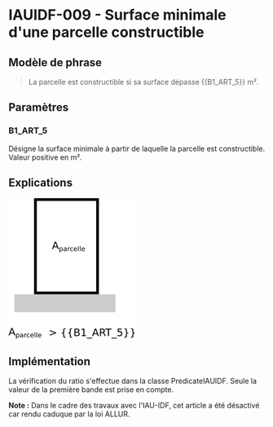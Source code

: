 # IAUIDF-009 - Surface minimale d'une parcelle constructible

## Modèle de phrase

> La parcelle est constructible si sa surface dépasse {{B1_ART_5}} m².

## Paramètres

### B1_ART_5

Désigne la surface minimale à partir de laquelle la parcelle est constructible. Valeur positive en m².

## Explications

![Image montrant la contrainte surface minimale d'une parcelle](img/IAUIDF/IAUIDF-009.png)

## Implémentation

La vérification du ratio s'effectue dans la classe PredicateIAUIDF. Seule la valeur de la première bande est prise en compte.

**Note :** Dans le cadre des travaux avec l'IAU-IDF, cet article a été désactivé car rendu caduque par la loi ALLUR.
